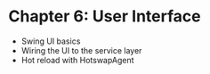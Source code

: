 # Chapter 6: User Interface

* Swing UI basics
* Wiring the UI to the service layer
* Hot reload with HotswapAgent
